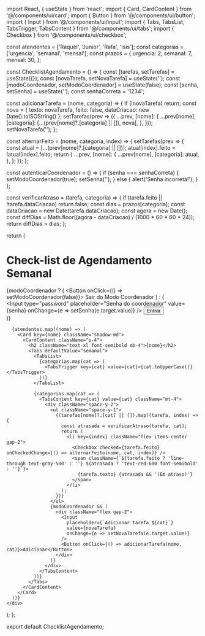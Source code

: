 import React, { useState } from 'react';
import { Card, CardContent } from '@/components/ui/card';
import { Button } from '@/components/ui/button';
import { Input } from '@/components/ui/input';
import { Tabs, TabsList, TabsTrigger, TabsContent } from '@/components/ui/tabs';
import { Checkbox } from '@/components/ui/checkbox';

const atendentes = ['Raquel', 'Junior', 'Rafa', 'Isis'];
const categorias = ['urgencia', 'semanal', 'mensal'];
const prazos = {
  urgencia: 2,
  semanal: 7,
  mensal: 30,
};

const ChecklistAgendamento = () => {
  const [tarefas, setTarefas] = useState({});
  const [novaTarefa, setNovaTarefa] = useState('');
  const [modoCoordenador, setModoCoordenador] = useState(false);
  const [senha, setSenha] = useState('');
  const senhaCorreta = '1234';

  const adicionarTarefa = (nome, categoria) => {
    if (!novaTarefa) return;
    const nova = { texto: novaTarefa, feito: false, dataCriacao: new Date().toISOString() };
    setTarefas(prev => ({
      ...prev,
      [nome]: {
        ...prev[nome],
        [categoria]: [...(prev[nome]?.[categoria] || []), nova],
      },
    }));
    setNovaTarefa('');
  };

  const alternarFeito = (nome, categoria, index) => {
    setTarefas(prev => {
      const atual = [...(prev[nome]?.[categoria] || [])];
      atual[index].feito = !atual[index].feito;
      return {
        ...prev,
        [nome]: {
          ...prev[nome],
          [categoria]: atual,
        },
      };
    });
  };

  const autenticarCoordenador = () => {
    if (senha === senhaCorreta) {
      setModoCoordenador(true);
      setSenha('');
    } else {
      alert('Senha incorreta!');
    }
  };

  const verificarAtraso = (tarefa, categoria) => {
    if (tarefa.feito || !tarefa.dataCriacao) return false;
    const dias = prazos[categoria];
    const dataCriacao = new Date(tarefa.dataCriacao);
    const agora = new Date();
    const diffDias = Math.floor((agora - dataCriacao) / (1000 * 60 * 60 * 24));
    return diffDias > dias;
  };

  return (
    <div className="p-4 space-y-6">
      <div className="flex flex-col sm:flex-row sm:justify-between sm:items-center gap-4">
        <h1 className="text-2xl font-bold">Check-list de Agendamento Semanal</h1>
        {modoCoordenador ? (
          <Button onClick={() => setModoCoordenador(false)}>
            Sair do Modo Coordenador
          </Button>
        ) : (
          <div className="flex gap-2">
            <Input
              type="password"
              placeholder="Senha do coordenador"
              value={senha}
              onChange={e => setSenha(e.target.value)}
            />
            <Button onClick={autenticarCoordenador}>Entrar</Button>
          </div>
        )}
      </div>

      {atendentes.map((nome) => (
        <Card key={nome} className="shadow-md">
          <CardContent className="p-4">
            <h2 className="text-xl font-semibold mb-4">{nome}</h2>
            <Tabs defaultValue="semanal">
              <TabsList>
                {categorias.map(cat => (
                  <TabsTrigger key={cat} value={cat}>{cat.toUpperCase()}</TabsTrigger>
                ))}
              </TabsList>

              {categorias.map(cat => (
                <TabsContent key={cat} value={cat} className="mt-4">
                  <div className="space-y-2">
                    <ul className="space-y-1">
                      {(tarefas[nome]?.[cat] || []).map((tarefa, index) => {
                        const atrasada = verificarAtraso(tarefa, cat);
                        return (
                          <li key={index} className="flex items-center gap-2">
                            <Checkbox checked={tarefa.feito} onCheckedChange={() => alternarFeito(nome, cat, index)} />
                            <span className={`${tarefa.feito ? 'line-through text-gray-500' : ''} ${atrasada ? 'text-red-600 font-semibold' : ''}`}>
                              {tarefa.texto} {atrasada && '(Em atraso)'}
                            </span>
                          </li>
                        );
                      })}
                    </ul>
                    {modoCoordenador && (
                      <div className="flex gap-2">
                        <Input
                          placeholder={`Adicionar tarefa ${cat}`}
                          value={novaTarefa}
                          onChange={e => setNovaTarefa(e.target.value)}
                        />
                        <Button onClick={() => adicionarTarefa(nome, cat)}>Adicionar</Button>
                      </div>
                    )}
                  </div>
                </TabsContent>
              ))}
            </Tabs>
          </CardContent>
        </Card>
      ))}
    </div>
  );
};

export default ChecklistAgendamento;
